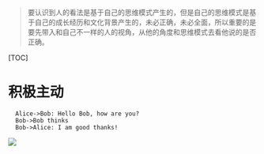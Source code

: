> 要认识到人的看法是基于自己的思维模式产生的，但是自己的思维模式是基于自己的成长经历和文化背景产生的，未必正确，未必全面，所以重要的是要先带入和自己不一样的人的视角，从他的角度和思维模式去看他说的是否正确。

[TOC]


# 积极主动

```seq
  Alice->Bob: Hello Bob, how are you?
  Bob->Bob thinks
  Bob->Alice: I am good thanks!
```
![](imgs/paste-2022-05-15-13-45-16.png)